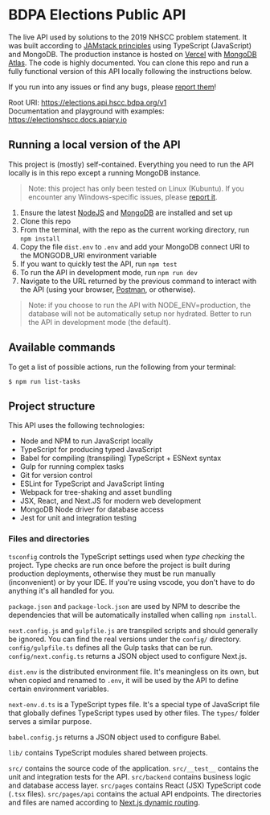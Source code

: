 # BDPA Elections Public API

The live API used by solutions to the 2019 NHSCC problem statement. It was built
according to [JAMstack principles](https://jamstack.org/) using TypeScript
(JavaScript) and MongoDB. The production instance is hosted on
[Vercel](https://vercel.com) with [MongoDB
Atlas](https://www.mongodb.com/cloud/atlas). The code is highly documented. You
can clone this repo and run a fully functional version of this API locally
following the instructions below.

If you run into any issues or find any bugs, please [report
them](https://github.com/nhscc/elections.api.hscc.bdpa.org/issues/new)!

Root URI: https://elections.api.hscc.bdpa.org/v1  
Documentation and playground with examples: https://electionshscc.docs.apiary.io

## Running a local version of the API

This project is (mostly) self-contained. Everything you need to run the API
locally is in this repo except a running MongoDB instance.

> Note: this project has only been tested on Linux (Kubuntu). If you encounter
> any Windows-specific issues, please [report
> it](https://github.com/nhscc/elections.api.hscc.bdpa.org/issues/new).

1. Ensure the latest [NodeJS](https://nodejs.org/en/) and
   [MongoDB](https://docs.mongodb.com/manual/installation/) are installed and
   set up
2. Clone this repo
3. From the terminal, with the repo as the current working directory, run `npm
   install`
4. Copy the file `dist.env` to `.env` and add your MongoDB connect URI to the
   MONGODB_URI environment variable
4. If you want to quickly test the API, run `npm test`
5. To run the API in development mode, run `npm run dev`
6. Navigate to the URL returned by the previous command to interact with the API
   (using your browser, [Postman](https://www.postman.com/), or otherwise).

> Note: if you choose to run the API with NODE_ENV=production, the database will
> not be automatically setup nor hydrated. Better to run the API in development
> mode (the default).

## Available commands

To get a list of possible actions, run the following from your terminal:

```
$ npm run list-tasks
```

## Project structure

This API uses the following technologies:

- Node and NPM to run JavaScript locally
- TypeScript for producing typed JavaScript
- Babel for compiling (transpiling) TypeScript + ESNext syntax
- Gulp for running complex tasks
- Git for version control
- ESLint for TypeScript and JavaScript linting
- Webpack for tree-shaking and asset bundling
- JSX, React, and Next.JS for modern web development
- MongoDB Node driver for database access
- Jest for unit and integration testing

### Files and directories

`tsconfig` controls the TypeScript settings used when *type checking* the
project. Type checks are run once before the project is built during production
deployments, otherwise they must be run manually (inconvenient) or by your IDE.
If you're using vscode, you don't have to do anything it's all handled for
you.


`package.json` and `package-lock.json` are used by NPM to describe the
dependencies that will be automatically installed when calling `npm install`.

`next.config.js` and `gulpfile.js` are transpiled scripts and should generally
be ignored. You can find the real versions under the `config/` directory.
`config/gulpfile.ts` defines all the Gulp tasks that can be run.
`config/next.config.ts` returns a JSON object used to configure Next.js.

`dist.env` is the distributed environment file. It's meaningless on its own, but
when copied and renamed to `.env`, it will be used by the API to define certain
environment variables.

`next-env.d.ts` is a TypeScript types file. It's a special type of JavaScript
file that globally defines TypeScript types used by other files. The `types/`
folder serves a similar purpose.

`babel.config.js` returns a JSON object used to configure Babel.

`lib/` contains TypeScript modules shared between projects.

`src/` contains the source code of the application. `src/__test__` contains the
unit and integration tests for the API. `src/backend` contains business logic
and database access layer. `src/pages` contains React (JSX) TypeScript code
(`.tsx` files). `src/pages/api` contains the actual API endpoints. The
directories and files are named according to [Next.js dynamic
routing](https://nextjs.org/docs/routing/dynamic-routes).
